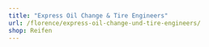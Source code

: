 ```yaml
---
title: "Express Oil Change & Tire Engineers"
url: /florence/express-oil-change-und-tire-engineers/
shop: Reifen
---
```

